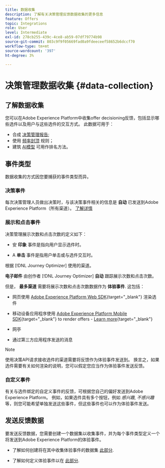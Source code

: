 ```yaml
---
title: 数据收集
description: 了解有关决策管理反馈数据收集的更多信息
feature: Offers
topic: Integrations
role: User
level: Intermediate
exl-id: 278cb255-439c-4ce8-ab59-07df79774b98
source-git-commit: 803c9f9f05669fad0a9fdeeceef58652b6dccf70
workflow-type: tm+mt
source-wordcount: '397'
ht-degree: 3%

---
```


# 决策管理数据收集 {#data-collection}

## 了解数据收集

您可以在Adobe Experience Platform中收集offer decisioning反馈，包括显示哪些选件以及用户与这些选件的交互方式。 此数据可用于：
* 合成 [决策管理报告](../reports/get-started-events.md);
* 使用 [频率封顶](../offer-library/add-constraints.md#capping) 规则；
* 建筑 [AI模型](../ranking/create-ranking-strategies.md) 可用作排名方法。

## 事件类型

数据收集的方式因您要捕获的事件类型而异。

### 决策事件

每次决策管理人员做出决策时，与该决策事件相关的信息是 **自动** 已发送到Adobe Experience Platform（所有渠道）。 [了解详情](../reports/get-started-events.md)

### 展示和点击事件

决策管理展示次数和点击次数的定义如下：

* 安 **印象** 事件是指向用户显示选件时。

* A **单击** 事件是指用户单击或与选件交互时。

根据 [!DNL Journey Optimizer] 使用的渠道。

**电子邮件** 由创作者 [!DNL Journey Optimizer] **自动** 跟踪展示次数和点击次数。

但是， **最多渠道** 需要将展示次数和点击次数数据作为 **体验事件**. 这包括：

* 网页使用 [Adobe Experience Platform Web SDK](https://experienceleague.adobe.com/docs/experience-platform/edge/home.html?lang=zh-Hans){target="_blank"} 渲染选件

* 移动设备应用程序使用 [Adobe Experience Platform Mobile SDK](https://experienceleague.adobe.com/docs/platform-learn/data-collection/mobile-sdk/overview.html){target="_blank"} to render offers - [Learn more](https://developer.adobe.com/client-sdks/documentation/adobe-journey-optimizer-decisioning/#ab-sj-tracking-servers){target="_blank"}
* 网亭
* 通过第三方应用程序发送的消息
   <!--Mobile push notifications authored by [!DNL Journey Optimizer] - [Learn more](https://developer.adobe.com/client-sdks/documentation/adobe-journey-optimizer/api-reference/#handlenotificationresponse){target="_blank"}-->

>[!NOTE]
>
>使用决策API请求接收选件的渠道需要将反馈作为体验事件发送到。 换言之，如果选件需要有关如何渲染的说明，您可以假定您应当作为体验事件发送反馈。

### 自定义事件

有关与选件绑定的自定义事件的反馈，可根据您自己的偏好发送到Adobe Experience Platform。 例如，如果选件具有多个按钮，例如 *感兴趣*, *不感兴趣*&#x200B;等，则您可能希望单独发送这些事件，但这些事件也可以作为体验事件发送。

## 发送反馈数据

要发送反馈数据，您需要创建一个数据集以收集事件，并为每个事件类型定义一个将发送到Adobe Experience Platform的体验事件。

* 了解如何创建将在其中收集体验事件的数据集 [此部分](create-dataset.md).

* 了解如何定义体验事件以在 [此部分](schema-requirement.md).
